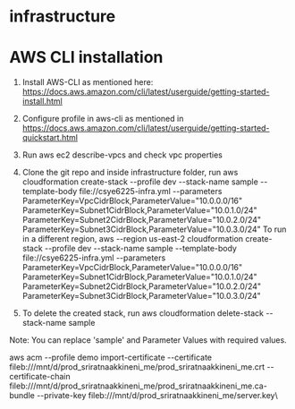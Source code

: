 # infrastructure

# AWS CLI installation
1. Install AWS-CLI as mentioned here: https://docs.aws.amazon.com/cli/latest/userguide/getting-started-install.html
2. Configure profile in aws-cli as mentioned in https://docs.aws.amazon.com/cli/latest/userguide/getting-started-quickstart.html
3. Run aws ec2 describe-vpcs and check vpc properties
4. Clone the git repo and inside infrastructure folder, run
    aws cloudformation create-stack --profile dev --stack-name sample --template-body file://csye6225-infra.yml --parameters ParameterKey=VpcCidrBlock,ParameterValue="10.0.0.0/16" ParameterKey=Subnet1CidrBlock,ParameterValue="10.0.1.0/24" ParameterKey=Subnet2CidrBlock,ParameterValue="10.0.2.0/24" ParameterKey=Subnet3CidrBlock,ParameterValue="10.0.3.0/24"
   To run in a different region,
    aws --region us-east-2  cloudformation create-stack --profile dev --stack-name sample --template-body file://csye6225-infra.yml --parameters ParameterKey=VpcCidrBlock,ParameterValue="10.0.0.0/16" ParameterKey=Subnet1CidrBlock,ParameterValue="10.0.1.0/24" ParameterKey=Subnet2CidrBlock,ParameterValue="10.0.2.0/24" ParameterKey=Subnet3CidrBlock,ParameterValue="10.0.3.0/24"

5. To delete the created stack, run
    aws cloudformation delete-stack --stack-name sample

Note: You can replace 'sample' and Parameter Values with required values.

aws acm --profile demo import-certificate --certificate fileb:///mnt/d/prod_sriratnaakkineni_me/prod_sriratnaakkineni_me.crt --certificate-chain fileb:///mnt/d/prod_sriratnaakkineni_me/prod_sriratnaakkineni_me.ca-bundle --private-key fileb:///mnt/d/prod_sriratnaakkineni_me/server.key\
